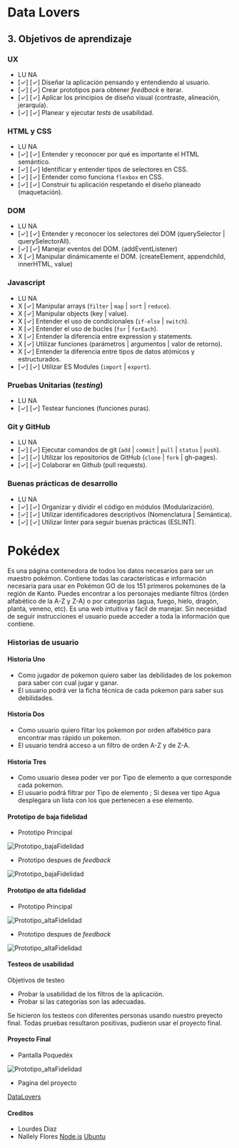 # Data Lovers

## 3. Objetivos de aprendizaje

### UX
- LU   NA
- [✓] [✓] Diseñar la aplicación pensando y entendiendo al usuario.
- [✓] [✓] Crear prototipos para obtener _feedback_ e iterar.
- [✓] [✓] Aplicar los principios de diseño visual (contraste, alineación, jerarquía).
- [✓] [✓] Planear y ejecutar _tests_ de usabilidad.

### HTML y CSS

- LU   NA
- [✓] [✓] Entender y reconocer por qué es importante el HTML semántico.
- [✓] [✓] Identificar y entender tipos de selectores en CSS.
- [✓] [✓] Entender como funciona `flexbox` en CSS.
- [✓] [✓] Construir tu aplicación respetando el diseño planeado (maquetación).

### DOM

- LU   NA
- [✓] [✓] Entender y reconocer los selectores del DOM (querySelector | querySelectorAll).
- [✓] [✓] Manejar eventos del DOM. (addEventListener)
-  X   [✓] Manipular dinámicamente el DOM. (createElement, appendchild, innerHTML, value)

### Javascript

- LU   NA
-  X   [✓] Manipular arrays (`filter` | `map` | `sort` | `reduce`).
-  X   [✓] Manipular objects (key | value).
-  X   [✓] Entender el uso de condicionales (`if-else` | `switch`).
-  X   [✓] Entender el uso de bucles (`for` | `forEach`).
-  X   [✓] Entender la diferencia entre expression y statements.
-  X   [✓] Utilizar funciones (parámetros | argumentos | valor de retorno).
-  X   [✓] Entender la diferencia entre tipos de datos atómicos y estructurados.
- [✓] [✓] Utilizar ES Modules (`import` | `export`).

### Pruebas Unitarias (_testing_)

- LU   NA
- [✓] [✓] Testear funciones (funciones puras).

### Git y GitHub

- LU   NA
- [✓] [✓] Ejecutar comandos de git (`add` | `commit` | `pull` | `status` | `push`).
- [✓] [✓] Utilizar los repositorios de GitHub (`clone` | `fork` | gh-pages).
- [✓] [✓] Colaborar en Github (pull requests).

### Buenas prácticas de desarrollo

- LU   NA
- [✓] [✓] Organizar y dividir el código en módulos (Modularización).
- [✓] [✓] Utilizar identificadores descriptivos (Nomenclatura | Semántica).
- [✓] [✓] Utilizar linter para seguir buenas prácticas (ESLINT).

# Pokédex

Es una página contenedora de todos los datos necesarios para ser un maestro pokémon. Contiene todas las características e información necesaria para usar en Pokémon GO de los 151 primeros pokemones de la región de Kanto. Puedes encontrar a los personajes mediante filtros (órden alfabético de la A-Z y Z-A) o por categorías (agua, fuego, hielo, dragón, planta, veneno, etc). Es una web intuitiva y fácil de manejar. Sin necesidad de seguir instrucciones el usuario puede acceder a toda la información que contiene.


### Historias de usuario

#### Historia Uno
- Como jugador de pokemon quiero saber las debilidades de los pokemon para saber con cual jugar y ganar.
- El usuario podrá ver la ficha técnica de cada pokemon para saber sus debilidades.

#### Historia Dos
- Como usuario quiero filtar los pokemon por orden alfabético para encontrar mas rápido un pokemon.
- El usuario tendrá acceso a un filtro de orden A-Z y de Z-A.

#### Historia Tres
- Como usuario desea poder ver por Tipo de elemento a que corresponde cada pokemon.
- El usuario podrá filtrar por Tipo de elemento ; Si desea ver tipo Agua desplegara un lista con los que pertenecen a ese elemento.

#### Prototipo de baja fidelidad

- Prototipo Principal

![Prototipo_bajaFidelidad](bajaFidelidad.png)

- Prototipo despues de _feedback_

![Prototipo_bajaFidelidad](bajaFidelidad1.png)

#### Prototipo de alta fidelidad

- Prototipo Principal

![Prototipo_altaFidelidad](altaFidelidad.png)

- Prototipo despues de _feedback_

![Prototipo_altaFidelidad](altaFidelidad1.png)

#### Testeos de usabilidad

Objetivos de testeo

- Probar la usabilidad de los filtros de la aplicación.
- Probar si las categorías son las adecuadas.

Se hicieron los testeos con diferentes personas usando nuestro preyecto final. Todas pruebas resultaron positivas, pudieron usar el proyecto final.

#### Proyecto Final

- Pantalla Poquedéx

![Prototipo_altaFidelidad](proyectoFinal.png)

- Pagina del proyecto

[DataLovers](https://lourdesdiaz11.github.io/CDMX009-Data-Lovers/>)

#### Creditos
- Lourdes Diaz
- Nallely Flores
[Node.js](https://nodejs.org/es/) 
[Ubuntu](https://nodejs.org) 

